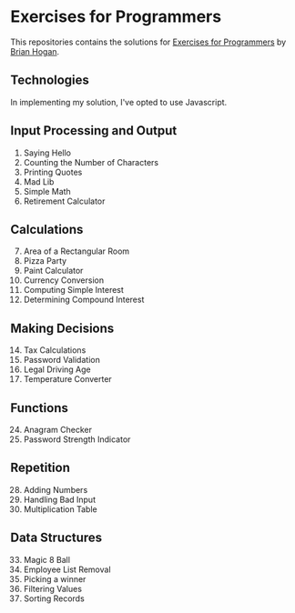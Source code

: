 # Exercises for Programmers 

This repositories contains the solutions for [Exercises for Programmers](http://www.r-5.org/files/books/computers/overviews/cs-tools/Brian_Hogan-Exercises_for_Programmers-EN.pdf) 
by [Brian Hogan](//github.com/napcs).



## Technologies
In implementing my solution, I've opted to use Javascript. 

## Input Processing and Output 
 1. Saying Hello 
 2. Counting the Number of Characters
 3. Printing Quotes
 4. Mad Lib 
 5. Simple Math
 6. Retirement Calculator

## Calculations 
 7. Area of a Rectangular Room
 8. Pizza Party 
 9. Paint Calculator 
 11. Currency Conversion 
 12. Computing Simple Interest
 13. Determining Compound Interest

## Making Decisions 

14. Tax Calculations 
15. Password Validation
16. Legal Driving Age 
18. Temperature Converter

## Functions
24. Anagram Checker 
25. Password Strength Indicator

## Repetition
28. Adding Numbers 
29. Handling Bad Input
30. Multiplication Table 

## Data Structures 
 33. Magic 8 Ball
 34. Employee List Removal
 35. Picking a winner 
 38. Filtering Values 
 39. Sorting Records
 

